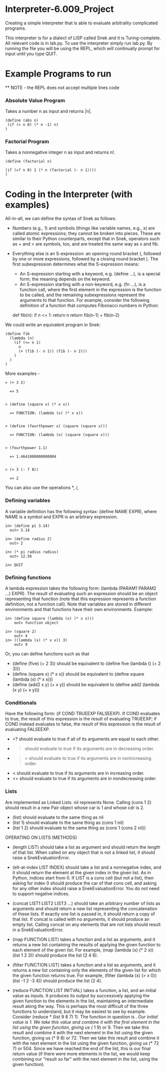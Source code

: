 # Interpreter-6.009_Project
 Creating a simple interpreter that is able to evaluate arbitrality complicated programs. 
 
 This interpreter is for a dialect of LISP called Snek and it is Turing-complete. All relevant code is in lab.py. To use the interpreter simply run lab.py. By running the file you will be using the REPL, which will continually prompt for input until you type QUIT. 
 
# Example Programs to run 
** NOTE - the REPL does not accept multiple lines code
### Absolute Value Program
Takes a number n as input and returns |n|.

    (define (abs n)
     (if (< n 0) (* n -1) n)
    )
### Factorial Program
Takes a nonnegative integer n as input and returns n!.

    (define (factorial n)

    (if (=? n 0) 1 (* n (factorial (- n 1))))
    )
    
    

# Coding in the Interpreter (with examples)
 
All-in-all, we can define the syntax of Snek as follows:

- Numbers (e.g., 1) and symbols (things like variable names, e.g., x) are called atomic expressions; they cannot be broken into pieces. These are similar to their Python counterparts, except that in Snek, operators such as + and > are symbols, too, and are treated the same way as x and fib.
- Everything else is an S-expression: an opening round bracket (, followed by one or more expressions, followed by a closing round bracket ). The first subexpression determines what the S-expression means:
   - An S-expression starting with a keyword, e.g. (define ...), is a special form; the meaning depends on the keyword.
   - An S-expression starting with a non-keyword, e.g. (fn ...), is a function call, where the first element in the expression is the function to be called, and the remaining subexpressions represent the arguments to that function.
For example, consider the following definition of a function that computes Fibonacci numbers in Python:

    def fib(n):
        if n <= 1:
            return n
        return fib(n-1) + fib(n-2)
    
We could write an equivalent program in Snek:

    (define fib
      (lambda (n)
        (if (<= n 1)
          n
          (+ (fib (- n 1)) (fib (- n 2)))
        )
      )
    )
More examples - 

    > (+ 3 2)

      => 5


    > (define (square x) (* x x))

      => FUNCTION: (lambda (x) (* x x))


    > (define (fourthpower x) (square (square x)))

      => FUNCTION: (lambda (x) (square (square x)))


    > (fourthpower 1.1)

      => 1.4641000000000004


    > (+ 3 (- 7 8))

      => 2

You can also use the operations *, /, 

### Defining variables
A variable definition has the following syntax: (define NAME EXPR), where NAME is a symbol and EXPR is an arbitrary expression.

    in> (define pi 3.14)
      out> 3.14

    in> (define radius 2)
      out> 2

    in> (* pi radius radius)
      out> 12.56

    in> QUIT
    
### Defining functions
A lambda expression takes the following form: (lambda (PARAM1 PARAM2 ...) EXPR). The result of evaluating such an expression should be an object representing that function (note that this expression represents a function definition, not a function call). Note that variables are stored in different environments and that functions have their own environments. Example: 

    in> (define square (lambda (x) (* x x)))
        out> function object

    in> (square 2)
        out> 4
    in> ((lambda (x) (* x x)) 3)
        out> 9
        
Or, you can define functions such as that
  - (define (five) (+ 2 3)) should be equivalent to (define five (lambda () (+ 2 3)))
  - (define (square x) (* x x)) should be equivalent to (define square (lambda (x) (* x x)))
  - (define (add2 x y) (+ x y)) should be equivalent to (define add2 (lambda (x y) (+ x y)))
  
### Conditionals
Have the following form: (if COND TRUEEXP FALSEEXP). If COND evaluates to true, the result of this expression is the result of evaluating TRUEEXP; if COND instead evaluates to false, the result of this expression is the result of evaluating FALSEEXP.

  -  =? should evaluate to true if all of its arguments are equal to each other.
  -  > should evaluate to true if its arguments are in decreasing order.
  -  >= should evaluate to true if its arguments are in nonincreasing order.
  -  < should evaluate to true if its arguments are in increasing order.
  -  <= should evaluate to true if its arguments are in nondecreasing order.

### Lists
Are implemented as Linked Lists. nil represents None. Calling (cons 1 2) should result in a new Pair object whose car is 1 and whose cdr is 2.
  - (list) should evaluate to the same thing as nil
  - (list 1) should evaluate to the same thing as (cons 1 nil)
  - (list 1 2) should evaluate to the same thing as (cons 1 (cons 2 nil))

OPERATING ON LISTS (METHODS)
  -  (length LIST) should take a list as argument and should return the length of that list. When called on any object that is not a linked list, it should raise a SnekEvaluationError.
  -  (elt-at-index LIST INDEX) should take a list and a nonnegative index, and it should return the element at the given index in the given list. As in Python, indices start from 0. If LIST is a cons cell (but not a list), then asking for index 0 should produce the car of that cons cell, and asking for any other index should raise a SnekEvaluationError. You do not need to support negative indices.
  -  (concat LIST1 LIST2 LIST3 ...) should take an arbitrary number of lists as arguments and should return a new list representing the concatenation of these lists. If exactly one list is passed in, it should return a copy of that list. If concat is called with no arguments, it should produce an empty list. Calling concat on any elements that are not lists should result in a SnekEvaluationError.
  
  -  (map FUNCTION LIST) takes a function and a list as arguments, and it returns a new list containing the results of applying the given function to each element of the given list.
     For example, (map (lambda (x) (* 2 x)) (list 1 2 3)) should produce the list (2 4 6).

  -  (filter FUNCTION LIST) takes a function and a list as arguments, and it returns a new list containing only the elements of the given list for which the given function returns true.
     For example, (filter (lambda (x) (> x 0)) (list -1 2 -3 4)) should produce the list (2 4).

  -  (reduce FUNCTION LIST INITVAL) takes a function, a list, and an initial value as inputs. It produces its output by successively applying the given function to the elements in the list, maintaining an intermediate result along the way. This is perhaps the most difficult of the three functions to understand, but it may be easiest to see by example.
     Consider (reduce * (list 9 8 7) 1). The function in question is *. Our initial value is 1. We take this value and combine it with the first element in the list using the given function, giving us (* 1 9) or 9. Then we take this result and combine it with the next element in the list using the given function, giving us (* 9 8) or 72. Then we take this result and combine it with the next element in the list using the given function, giving us (* 72 7) or 504. Since we have reached the end of the list, this is our final return value (if there were more elements in the list, we would keep combining our "result so far" with the next element in the list, using the given function).

